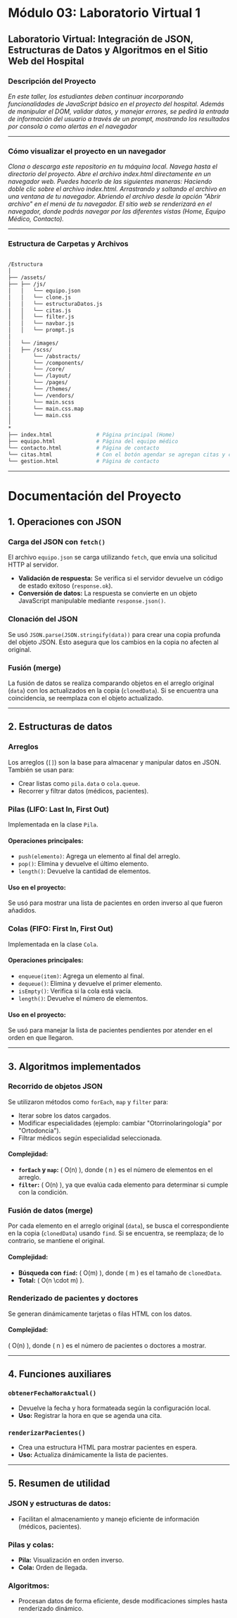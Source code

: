 # Módulo 03: Laboratorio Virtual 1
## Laboratorio Virtual: Integración de JSON, Estructuras de Datos y Algoritmos en el Sitio Web del Hospital

### Descripción del Proyecto
*En este taller, los estudiantes deben continuar incorporando funcionalidades de JavaScript básico en el proyecto del hospital. Además de manipular el DOM, validar datos, y manejar errores, se pedirá la entrada de información del usuario a través de un prompt, mostrando los resultados por consola o como alertas en el navegador*

---

### Cómo visualizar el proyecto en un navegador
*Clona o descarga este repositorio en tu máquina local.
Navega hasta el directorio del proyecto.
Abre el archivo index.html directamente en un navegador web. Puedes hacerlo de las siguientes maneras:
Haciendo doble clic sobre el archivo index.html.
Arrastrando y soltando el archivo en una ventana de tu navegador.
Abriendo el archivo desde la opción "Abrir archivo" en el menú de tu navegador.
El sitio web se renderizará en el navegador, donde podrás navegar por las diferentes vistas (Home, Equipo Médico, Contacto).*

---

### Estructura de Carpetas y Archivos
```bash

/Estructura
│
├── /assets/
├── ├── /js/
│   │   └── equipo.json
│   │   └── clone.js
│   │   └── estructuraDatos.js
│   │   └── citas.js
│   │   └── filter.js
│   │   └── navbar.js
│   │   └── prompt.js
│
│   └── /images/ 
│   ├── /scss/
│       └── /abstracts/  
│       └── /components/  
│       └── /core/
│       └── /layout/
│       └── /pages/
│       └── /themes/
│       └── /vendors/    
│       └── main.scss 
│       └── main.css.map
│       └── main.css
│ 
*
├── index.html              # Página principal (Home)
├── equipo.html             # Página del equipo médico
└── contacto.html           # Página de contacto
└── citas.html              # Con el botón agendar se agregan citas y con edl botón atender se borran
└── gestion.html            # Página de contacto

```

---


# Documentación del Proyecto

## 1. Operaciones con JSON

### Carga del JSON con `fetch()`
El archivo `equipo.json` se carga utilizando `fetch`, que envía una solicitud HTTP al servidor.

- **Validación de respuesta:** Se verifica si el servidor devuelve un código de estado exitoso (`response.ok`).
- **Conversión de datos:** La respuesta se convierte en un objeto JavaScript manipulable mediante `response.json()`.

### Clonación del JSON
Se usó `JSON.parse(JSON.stringify(data))` para crear una copia profunda del objeto JSON. Esto asegura que los cambios en la copia no afecten al original.

### Fusión (merge)
La fusión de datos se realiza comparando objetos en el arreglo original (`data`) con los actualizados en la copia (`clonedData`). Si se encuentra una coincidencia, se reemplaza con el objeto actualizado.

---

## 2. Estructuras de datos

### Arreglos
Los arreglos (`[]`) son la base para almacenar y manipular datos en JSON. También se usan para:

- Crear listas como `pila.data` o `cola.queue`.
- Recorrer y filtrar datos (médicos, pacientes).

### Pilas (LIFO: Last In, First Out)
Implementada en la clase `Pila`.

#### Operaciones principales:
- `push(elemento)`: Agrega un elemento al final del arreglo.
- `pop()`: Elimina y devuelve el último elemento.
- `length()`: Devuelve la cantidad de elementos.

#### Uso en el proyecto:
Se usó para mostrar una lista de pacientes en orden inverso al que fueron añadidos.

### Colas (FIFO: First In, First Out)
Implementada en la clase `Cola`.

#### Operaciones principales:
- `enqueue(item)`: Agrega un elemento al final.
- `dequeue()`: Elimina y devuelve el primer elemento.
- `isEmpty()`: Verifica si la cola está vacía.
- `length()`: Devuelve el número de elementos.

#### Uso en el proyecto:
Se usó para manejar la lista de pacientes pendientes por atender en el orden en que llegaron.

---

## 3. Algoritmos implementados

### Recorrido de objetos JSON
Se utilizaron métodos como `forEach`, `map` y `filter` para:
- Iterar sobre los datos cargados.
- Modificar especialidades (ejemplo: cambiar "Otorrinolaringología" por "Ortodoncia").
- Filtrar médicos según especialidad seleccionada.

#### Complejidad:
- **`forEach` y `map`:** \( O(n) \), donde \( n \) es el número de elementos en el arreglo.
- **`filter`:** \( O(n) \), ya que evalúa cada elemento para determinar si cumple con la condición.

### Fusión de datos (merge)
Por cada elemento en el arreglo original (`data`), se busca el correspondiente en la copia (`clonedData`) usando `find`. Si se encuentra, se reemplaza; de lo contrario, se mantiene el original.

#### Complejidad:
- **Búsqueda con `find`:** \( O(m) \), donde \( m \) es el tamaño de `clonedData`.
- **Total:** \( O(n \cdot m) \).

### Renderizado de pacientes y doctores
Se generan dinámicamente tarjetas o filas HTML con los datos.

#### Complejidad:
\( O(n) \), donde \( n \) es el número de pacientes o doctores a mostrar.

---

## 4. Funciones auxiliares

### `obtenerFechaHoraActual()`
- Devuelve la fecha y hora formateada según la configuración local.
- **Uso:** Registrar la hora en que se agenda una cita.

### `renderizarPacientes()`
- Crea una estructura HTML para mostrar pacientes en espera.
- **Uso:** Actualiza dinámicamente la lista de pacientes.

---

## 5. Resumen de utilidad

### JSON y estructuras de datos:
- Facilitan el almacenamiento y manejo eficiente de información (médicos, pacientes).

### Pilas y colas:
- **Pila:** Visualización en orden inverso.
- **Cola:** Orden de llegada.

### Algoritmos:
- Procesan datos de forma eficiente, desde modificaciones simples hasta renderizado dinámico.
